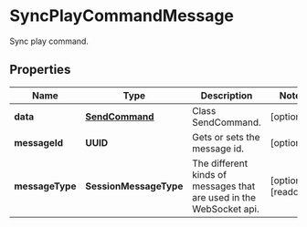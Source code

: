 

# SyncPlayCommandMessage

Sync play command.

## Properties

| Name | Type | Description | Notes |
|------------ | ------------- | ------------- | -------------|
|**data** | [**SendCommand**](SendCommand.md) | Class SendCommand. |  [optional] |
|**messageId** | **UUID** | Gets or sets the message id. |  [optional] |
|**messageType** | **SessionMessageType** | The different kinds of messages that are used in the WebSocket api. |  [optional] [readonly] |



